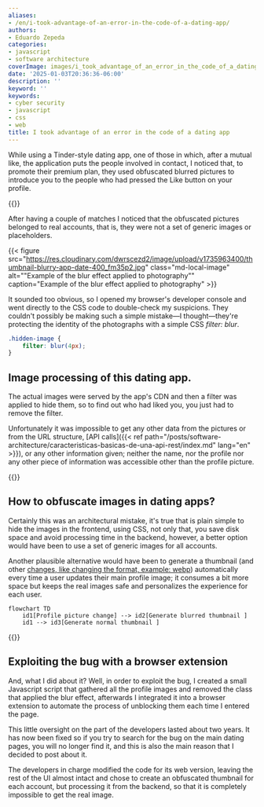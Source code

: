 ```yaml
---
aliases:
- /en/i-took-advantage-of-an-error-in-the-code-of-a-dating-app/
authors:
- Eduardo Zepeda
categories:
- javascript
- software architecture
coverImage: images/i_took_advantage_of_an_error_in_the_code_of_a_dating_app.jpg
date: '2025-01-03T20:36:36-06:00'
description: ''
keyword: ''
keywords:
- cyber security
- javascript
- css
- web
title: I took advantage of an error in the code of a dating app
---
```


While using a Tinder-style dating app, one of those in which, after a mutual like, the application puts the people involved in contact, I noticed that, to promote their premium plan, they used obfuscated blurred pictures to introduce you to the people who had pressed the Like button on your profile.

{{<ad0>}}

After having a couple of matches I noticed that the obfuscated pictures belonged to real accounts, that is, they were not a set of generic images or placeholders.

{{< figure src="https://res.cloudinary.com/dwrscezd2/image/upload/v1735963400/thumbnail-blurry-app-date-400_fm35p2.jpg" class="md-local-image" alt="\"Example of the blur effect applied to photography\"" caption="Example of the blur effect applied to photography" >}}

It sounded too obvious, so I opened my browser's developer console and went directly to the CSS code to double-check my suspicions. They couldn't possibly be making such a simple mistake—I thought—they're protecting the identity of the photographs with a simple CSS *filter: blur*.

``` css
.hidden-image {
    filter: blur(4px);
}
```

## Image processing of this dating app.

The actual images were served by the app's CDN and then a filter was applied to hide them, so to find out who had liked you, you just had to remove the filter. 

Unfortunately it was impossible to get any other data from the pictures or from the URL structure, [API calls]({{< ref path="/posts/software-architecture/caracteristicas-basicas-de-una-api-rest/index.md" lang="en" >}}), or any other information given; neither the name, nor the profile nor any other piece of information was accessible other than the profile picture.

{{<ad1>}}

## How to obfuscate images in dating apps?

Certainly this was an architectural mistake, it's true that is plain simple to hide the images in the frontend, using CSS, not only that, you save disk space and avoid processing time in the backend, however, a better option would have been to use a set of generic images for all accounts. 

Another plausible alternative would have been to generate a thumbnail (and other [changes, like changing the format, example: webp](/en/linux/how-to-convert-jpg-to-webp-on-gnu-linux/)) automatically every time a user updates their main profile image; it consumes a bit more space but keeps the real images safe and personalizes the experience for each user. 

``` mermaid
flowchart TD
    id1[Profile picture change] --> id2[Generate blurred thumbnail ]
    id1 --> id3[Generate normal thumbnail ]
```

{{<ad2>}}

## Exploiting the bug with a browser extension

And, what I did about it? Well, in order to exploit the bug, I created a small Javascript script that gathered all the profile images and removed the class that applied the blur effect, afterwards I integrated it into a browser extension to automate the process of unblocking them each time I entered the page.

This little oversight on the part of the developers lasted about two years. It has now been fixed so if you try to search for the bug on the main dating pages, you will no longer find it, and this is also the main reason that I decided to post about it.

The developers in charge modified the code for its web version, leaving the rest of the UI almost intact and chose to create an obfuscated thumbnail for each account, but processing it from the backend, so that it is completely impossible to get the real image.